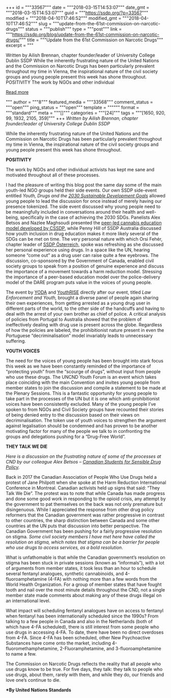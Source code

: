 +++
id = """33567"""
date = """2018-03-15T14:53:07"""
date_gmt = """2018-03-15T14:53:07"""
guid = """https://ssdp.org/?p=33567"""
modified = """2018-04-10T17:46:52"""
modified_gmt = """2018-04-10T17:46:52"""
slug = """update-from-the-61st-commission-on-narcotic-drugs"""
status = """publish"""
type = """post"""
link = """https://ssdp.org/blog/update-from-the-61st-commission-on-narcotic-drugs/"""
title = """Update from the 61st Commission on Narcotic Drugs"""
excerpt = """<p>Written by Ailish Brennan, chapter founder/leader of University College Dublin SSDP While the inherently frustrating nature of the United Nations and the Commission on Narcotic Drugs has been particularly prevalent throughout my time in Vienna, the inspirational nature of the civil society groups and young people present this week has shone throughout. POSITIVITY The work by NGOs and other individual</p>
<div class="h10"></div>
<p><a class="more-link2 flat" href="https://ssdp.org/blog/update-from-the-61st-commission-on-narcotic-drugs/">Read more</a></p>
"""
author = """8"""
featured_media = """33568"""
comment_status = """open"""
ping_status = """open"""
template = """"""
format = """standard"""
meta = """[]"""
categories = """[24]"""
tags = """[1650, 920, 99, 1932, 2105, 359]"""
+++
<em>Written by Ailish Brennan, chapter founder/leader of University College Dublin SSDP</em>

<span style="font-weight: 400;">While the inherently frustrating nature of the United Nations and the Commission on Narcotic Drugs has been particularly prevalent throughout my time in Vienna, the inspirational nature of the civil society groups and young people present this week has shone throughout.</span>

<b>POSITIVITY</b>

<span style="font-weight: 400;">The work by NGOs and other individual activists has kept me sane and motivated throughout all of these processes.</span>

<span style="font-weight: 400;">I had the pleasure of writing this blog post the same day some of the main youth-led NGO groups held their side events. Our own SSDP side-event entitled </span><i><span style="font-weight: 400;">Youth, Drugs and the </span></i><a href="http://una-gp.org/the-sustainable-development-goals-2015-2030/"><i><span style="font-weight: 400;">2030 Sustainable Development Goals</span></i></a><span style="font-weight: 400;"> allowed young people to lead the discussion for once instead of merely having our presence tokenized. The side event discussed why young people need to be meaningfully included in conversations around their health and well-being, specifically in the case of achieving the 2030 SDGs. Panelists Alex Betsos and Nazlee Maghsoudi presented the <a href="https://cssdp.org/uploads/2018/04/Sensible-Cannabis-Education-A-Toolkit-for-Educating-Youth.pdf?platform=hootsuite">peer-led cannabis education model developed by CSSDP</a>, while Penny Hill of SSDP Australia discussed how youth inclusion in drug education makes it more likely several of the SDGs can be met on time. The very personal nature with which Orsi Fehér, chapter leader of <a href="https://www.facebook.com/ssdpaustria/">SSDP Österreich,</a> spoke was refreshing as she discussed her personal experience using drugs. In a space like the UN, hearing someone “come out” as a drug user can raise quite a few eyebrows. The discussion, co-sponsored by the Government of Canada, enabled civil society groups to speak from a position of genuine experience and discuss the importance of a movement towards a harm reduction model. Stressing the importance of a peer-based education model over the police-delivery model of the DARE program puts value in the voices of young people.</span>

<span style="font-weight: 400;">The event by </span><a href="http://euro-yoda.org"><span style="font-weight: 400;">YODA</span></a><span style="font-weight: 400;"> and </span><a href="https://youthrise.org"><span style="font-weight: 400;">YouthRISE</span></a><span style="font-weight: 400;"> directly after our event, titled </span><i><span style="font-weight: 400;">Law Enforcement and Youth,</span></i><span style="font-weight: 400;"> brought a diverse panel of people again sharing their own experiences, from getting arrested as a young drug user in different parts of the world, to the other side of the handcuffs and having to deal with the arrest of your own brother as chief of police. A critical analysis of policies from Portugal to Australia showed that the problem of ineffectively dealing with drug use is present across the globe. Regardless of how the policies are labeled, the prohibitionist nature present in even the Portuguese “decriminalisation” model invariably leads to unnecessary suffering. </span>

<b>YOUTH VOICES</b>

<span style="font-weight: 400;">The need for the voices of young people has been brought into stark focus this week as we have been constantly reminded of the importance of “protecting youth” from the “scourge of drugs”, without input from people who use these drugs. The UNCND Youth Forum is an event which takes place coinciding with the main Convention and invites young people from member states to join the discussion and compile a statement to be made at the Plenary Sessions. This is a fantastic opportunity for young people to take part in the processes of the UN but it is one which anti-prohibitionist voices have been consistently excluded. Many of the young people I&#8217;ve spoken to from NGOs and Civil Society groups have recounted their stories of being denied entry to the discussion based on their views on decriminalisation. The token use of youth voices to strengthen the argument against legalisation should be condemned and has proven to be another motivating factor for many of the people we talk to in confronting the groups and delegations pushing for a “Drug-Free World”.</span>

<b>THEY TALK WE DIE</b>

<i><span style="font-weight: 400;">Here is a discussion on the frustrating nature of some of the processes at CND by our colleague Alex Betsos &#8211; </span></i><a href="https://cssdp.org/"><i><span style="font-weight: 400;">Canadian Students for Sensible Drug Policy</span></i></a><i><span style="font-weight: 400;">.</span></i>

<span style="font-weight: 400;">Back in 2017 the Canadian Association of People Who Use Drugs held a protest of Jane Philpott when she spoke at the Harm Reduction International Conference in Montreal. Canadian activists held up signs that said: “They Talk We Die”. The protest was to note that while Canada has made progress and done some good work in responding to the opioid crisis, any attempt by the government to pat themselves on the back was not only premature but disingenuous. While I appreciated the response from other drug policy reformers that the Canadian government was rather progressive in contrast to other countries, the sharp distinction between Canada and some other countries at the UN puts that discussion into better perspective. The Canadian Government has been pushing for a fairly progressive resolution on stigma<strong>*</strong>. Some civil society members I have met here have called the resolution on stigma, which notes that stigma can be a barrier for people who use drugs to access services, as a bold resolution<strong>*</strong>. </span>

<span style="font-weight: 400;">What is unfathomable is that while the Canadian government’s resolution on stigma has been stuck in private sessions (known as “informals”), with a lot of arguments from member states, it took less than an hour to schedule several fentanyl analogues, synthetic cannabinoids, and 4-fluoroamphetamine (4-FA) with nothing more than a few words from the World Health Organization. For a group of member states that have fought tooth and nail over the most minute details throughout the CND, not a single member state made comments about making any of these drugs illegal on an international level. </span>

<span style="font-weight: 400;">What impact will scheduling fentanyl analogues have on access to fentanyl when fentanyl has been internationally scheduled since the 1990s? From talking to a few people in Canada and also in the Netherlands (both of which have 4-FA scheduled), there is still interest from some people who use drugs in accessing 4-FA. To date, there have been no direct overdoses from 4-FA. Since 4-FA has been scheduled, other New Psychoactive Substances have come onto the market, including 4-fluoromethamphetamine, 2-Fluoramphetamine, and 3-fluoroamphetamine to name a few.</span>

<span style="font-weight: 400;">The Commission on Narcotic Drugs reflects the reality that all people who use drugs know to be true. For five days, they talk: they talk to people who use drugs, about them, rarely with them, and while they do, our friends and love one’s continue to die.</span>

<b>*By United Nations Standards</b>
